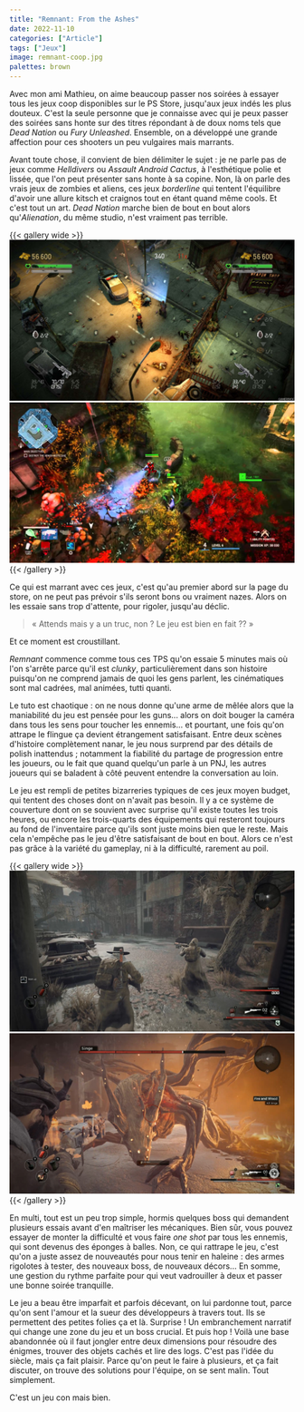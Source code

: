 ```yaml
---
title: "Remnant: From the Ashes"
date: 2022-11-10
categories: ["Article"]
tags: ["Jeux"]
image: remnant-coop.jpg
palettes: brown
---
```


Avec mon ami Mathieu, on aime beaucoup passer nos soirées à essayer tous les jeux coop disponibles sur le PS Store, jusqu'aux jeux indés les plus douteux. C'est la seule personne que je connaisse avec qui je peux passer des soirées sans honte sur des titres répondant à de doux noms tels que *Dead Nation* ou *Fury Unleashed*. Ensemble, on a développé une grande affection pour ces shooters un peu vulgaires mais marrants.

Avant toute chose, il convient de bien délimiter le sujet : je ne parle pas de jeux comme *Helldivers* ou *Assault Android Cactus*, à l'esthétique polie et lissée, que l'on peut présenter sans honte à sa copine. Non, là on parle des vrais jeux de zombies et aliens, ces jeux *borderline* qui tentent l'équilibre d'avoir une allure kitsch et craignos tout en étant quand même cools. Et c'est tout un art. *Dead Nation* marche bien de bout en bout alors qu'*Alienation*, du même studio, n'est vraiment pas terrible.

{{< gallery wide >}}
![](dead-nation.jpeg "Dead Nation") ![](alienation.jpg "Alienation")
{{< /gallery >}}

Ce qui est marrant avec ces jeux, c'est qu'au premier abord sur la page du store, on ne peut pas prévoir s'ils seront bons ou vraiment nazes. Alors on les essaie sans trop d'attente, pour rigoler, jusqu'au déclic.

> « Attends mais y a un truc, non ? Le jeu est bien en fait ?? »

Et ce moment est croustillant.

*Remnant* commence comme tous ces TPS qu'on essaie 5 minutes mais où l'on s'arrête parce qu'il est *clunky*, particulièrement dans son histoire puisqu'on ne comprend jamais de quoi les gens parlent, les cinématiques sont mal cadrées, mal animées, tutti quanti.

Le tuto est chaotique : on ne nous donne qu'une arme de mêlée alors que la maniabilité du jeu est pensée pour les guns... alors on doit bouger la caméra dans tous les sens pour toucher les ennemis... et pourtant, une fois qu'on attrape le flingue ça devient étrangement satisfaisant. Entre deux scènes d'histoire complètement nanar, le jeu nous surprend par des détails de polish inattendus ; notamment la fiabilité du partage de progression entre les joueurs, ou le fait que quand quelqu'un parle à un PNJ, les autres joueurs qui se baladent à côté peuvent entendre la conversation au loin.

Le jeu est rempli de petites bizarreries typiques de ces jeux moyen budget, qui tentent des choses dont on n'avait pas besoin. Il y a ce système de couverture dont on se souvient avec surprise qu'il existe toutes les trois heures, ou encore les trois-quarts des équipements qui resteront toujours au fond de l'inventaire parce qu'ils sont juste moins bien que le reste. Mais cela n'empêche pas le jeu d'être satisfaisant de bout en bout. Alors ce n'est pas grâce à la variété du gameplay, ni à la difficulté, rarement au poil.

{{< gallery wide >}}
![](remnant-coop.jpg) ![](remnant-singed.jpg "Remnant: From the Ashes")
{{< /gallery >}}

En multi, tout est un peu trop simple, hormis quelques boss qui demandent plusieurs essais avant d'en maîtriser les mécaniques. Bien sûr, vous pouvez essayer de monter la difficulté et vous faire *one shot* par tous les ennemis, qui sont devenus des éponges à balles. Non, ce qui rattrape le jeu, c'est qu'on a juste assez de nouveautés pour nous tenir en haleine : des armes rigolotes à tester, des nouveaux boss, de nouveaux décors... En somme, une gestion du rythme parfaite pour qui veut vadrouiller à deux et passer une bonne soirée tranquille.

Le jeu a beau être imparfait et parfois décevant, on lui pardonne tout, parce qu'on sent l'amour et la sueur des développeurs à travers tout. Ils se permettent des petites folies ça et là. Surprise ! Un embranchement narratif qui change une zone du jeu et un boss crucial. Et puis hop ! Voilà une base abandonnée où il faut jongler entre deux dimensions pour résoudre des énigmes, trouver des objets cachés et lire des logs. C'est pas l'idée du siècle, mais ça fait plaisir. Parce qu'on peut le faire à plusieurs, et ça fait discuter, on trouve des solutions pour l'équipe, on se sent malin. Tout simplement.

C'est un jeu con mais bien.
